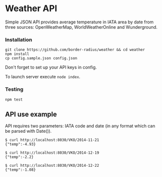 # Weather API

Simple JSON API provides average temperature in IATA area by date from three sources: OpenWeatherMap, WorldWeatherOnline and Wunderground.

### Installation

```
git clone https://github.com/border-radius/weather && cd weather
npm install
cp config.sample.json config.json
```

Don't forget to set up your API keys in config.

To launch server execute `node index`.

### Testing

```
npm test
```

## API use example

API requires two parameters: IATA code and date (in any format which can be parsed with Date()).

```
$ curl http://localhost:8030/VKO/2014-11-21
{"temp":-4.93}

$ curl http://localhost:8030/VKO/2014-12-19
{"temp":-2.2}

$ curl http://localhost:8030/VKO/2014-12-22
{"temp":-1.08}